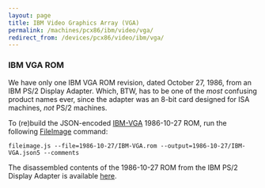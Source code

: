 ```yaml
---
layout: page
title: IBM Video Graphics Array (VGA)
permalink: /machines/pcx86/ibm/video/vga/
redirect_from: /devices/pcx86/video/ibm/vga/
---
```


### IBM VGA ROM

We have only one IBM VGA ROM revision, dated October 27, 1986, from an IBM PS/2 Display Adapter.  Which, BTW,
has to be one of the *most* confusing product names ever, since the adapter was an 8-bit card designed for ISA
machines, *not* PS/2 machines.  

To (re)build the JSON-encoded [IBM-VGA](1986-10-27/IBM-VGA.json5) 1986-10-27 ROM, run the following [FileImage](/tools/fileimage/) command:

    fileimage.js --file=1986-10-27/IBM-VGA.rom --output=1986-10-27/IBM-VGA.json5 --comments

The disassembled contents of the 1986-10-27 ROM from the IBM PS/2 Display Adapter is available [here](1986-10-27/IBM-VGA.asm).
